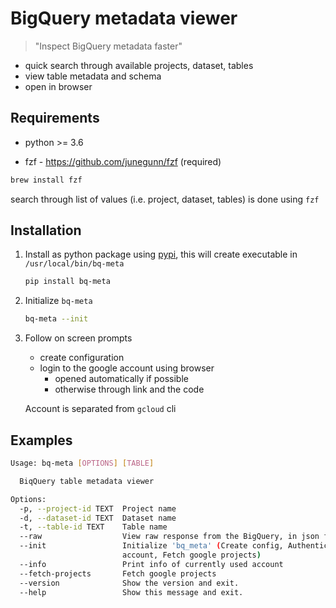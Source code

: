 # BigQuery metadata viewer

> "Inspect BigQuery metadata faster"

- quick search through available projects, dataset, tables
- view table metadata and schema
- open in browser

## Requirements

- python >= 3.6

- fzf - https://github.com/junegunn/fzf (required)

```bash
brew install fzf
```

search through list of values (i.e. project, dataset, tables) is done using `fzf`

## Installation

1. Install as python package using [pypi](https://pypi.org/project/bq-meta/), this will create executable in `/usr/local/bin/bq-meta`

    ```bash
    pip install bq-meta
    ```

2. Initialize `bq-meta`

    ```bash
    bq-meta --init
    ```

3. Follow on screen prompts

    - create configuration
    - login to the google account using browser
      - opened automatically if possible
      - otherwise through link and the code

    Account is separated from `gcloud` cli

## Examples

```bash
Usage: bq-meta [OPTIONS] [TABLE]

  BiqQuery table metadata viewer

Options:
  -p, --project-id TEXT  Project name
  -d, --dataset-id TEXT  Dataset name
  -t, --table-id TEXT    Table name
  --raw                  View raw response from the BigQuery, in json format
  --init                 Initialize 'bq_meta' (Create config, Authenticate
                         account, Fetch google projects)
  --info                 Print info of currently used account
  --fetch-projects       Fetch google projects
  --version              Show the version and exit.
  --help                 Show this message and exit.
```
